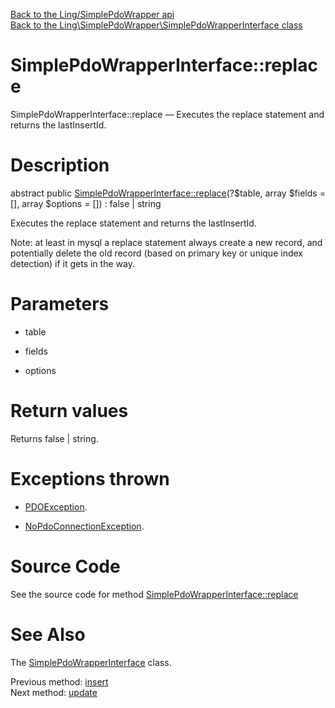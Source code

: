 [Back to the Ling/SimplePdoWrapper api](https://github.com/lingtalfi/SimplePdoWrapper/blob/master/doc/api/Ling/SimplePdoWrapper.md)<br>
[Back to the Ling\SimplePdoWrapper\SimplePdoWrapperInterface class](https://github.com/lingtalfi/SimplePdoWrapper/blob/master/doc/api/Ling/SimplePdoWrapper/SimplePdoWrapperInterface.md)


SimplePdoWrapperInterface::replace
================



SimplePdoWrapperInterface::replace — Executes the replace statement and returns the lastInsertId.




Description
================


abstract public [SimplePdoWrapperInterface::replace](https://github.com/lingtalfi/SimplePdoWrapper/blob/master/doc/api/Ling/SimplePdoWrapper/SimplePdoWrapperInterface/replace.md)(?$table, array $fields = [], array $options = []) : false | string




Executes the replace statement and returns the lastInsertId.

Note: at least in mysql a replace statement always create a new record,
and potentially delete the old record (based on primary key or unique index detection)
if it gets in the way.




Parameters
================


- table

    

- fields

    

- options

    


Return values
================

Returns false | string.


Exceptions thrown
================

- [PDOException](https://www.php.net/manual/en/class.pdoexception.php).&nbsp;

- [NoPdoConnectionException](https://github.com/lingtalfi/SimplePdoWrapper/blob/master/doc/api/Ling/SimplePdoWrapper/Exception/NoPdoConnectionException.md).&nbsp;







Source Code
===========
See the source code for method [SimplePdoWrapperInterface::replace](https://github.com/lingtalfi/SimplePdoWrapper/blob/master/SimplePdoWrapperInterface.php#L103-L103)


See Also
================

The [SimplePdoWrapperInterface](https://github.com/lingtalfi/SimplePdoWrapper/blob/master/doc/api/Ling/SimplePdoWrapper/SimplePdoWrapperInterface.md) class.

Previous method: [insert](https://github.com/lingtalfi/SimplePdoWrapper/blob/master/doc/api/Ling/SimplePdoWrapper/SimplePdoWrapperInterface/insert.md)<br>Next method: [update](https://github.com/lingtalfi/SimplePdoWrapper/blob/master/doc/api/Ling/SimplePdoWrapper/SimplePdoWrapperInterface/update.md)<br>

